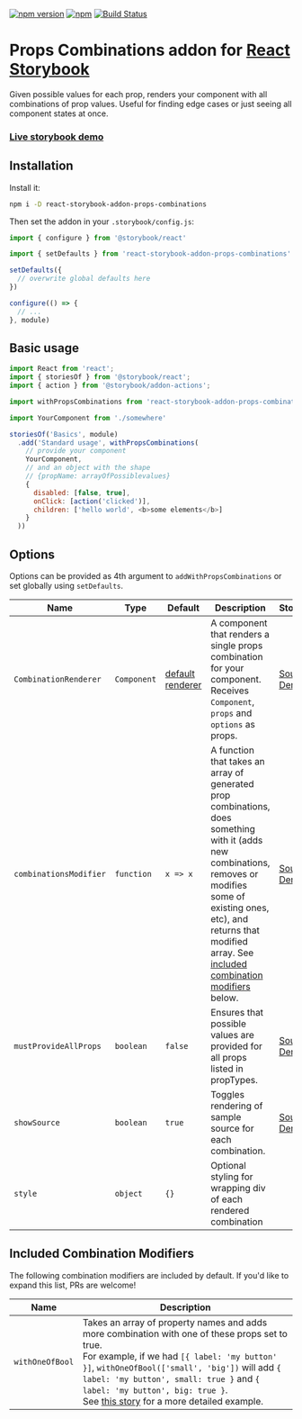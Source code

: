 [![npm version](https://badge.fury.io/js/react-storybook-addon-props-combinations.svg)](https://www.npmjs.com/package/react-storybook-addon-props-combinations)
[![npm](https://img.shields.io/npm/dm/react-storybook-addon-props-combinations.svg)](https://www.npmjs.com/package/react-storybook-addon-props-combinations)
[![Build Status](https://travis-ci.org/evgenykochetkov/react-storybook-addon-props-combinations.svg?branch=master)](https://travis-ci.org/evgenykochetkov/react-storybook-addon-props-combinations)


# Props Combinations addon for [React Storybook](https://github.com/storybooks/react-storybook)

Given possible values for each prop, renders your component with all combinations of prop values. Useful for finding edge cases or just seeing all component states at once.

### [Live storybook demo](https://evgenykochetkov.github.io/react-storybook-addon-props-combinations/)

## Installation

Install it:

```sh
npm i -D react-storybook-addon-props-combinations
```

Then set the addon in your `.storybook/config.js`:

```js
import { configure } from '@storybook/react'

import { setDefaults } from 'react-storybook-addon-props-combinations'

setDefaults({
  // overwrite global defaults here
})

configure(() => {
  // ...
}, module)
```

## Basic usage

```js
import React from 'react';
import { storiesOf } from '@storybook/react';
import { action } from '@storybook/addon-actions';

import withPropsCombinations from 'react-storybook-addon-props-combinations'

import YourComponent from './somewhere'

storiesOf('Basics', module)
  .add('Standard usage', withPropsCombinations(
    // provide your component
    YourComponent,
    // and an object with the shape
    // {propName: arrayOfPossiblevalues}
    {
      disabled: [false, true],
      onClick: [action('clicked')],
      children: ['hello world', <b>some elements</b>]
    }
  ))
```

## Options

Options can be provided as 4th argument to `addWithPropsCombinations` or set globally using `setDefaults`.

Name | Type | Default | Description | Storybooks |
---- | ---- | ------- | ----------- | ---------- |
`CombinationRenderer` | `Component` | [default renderer](https://github.com/evgenykochetkov/react-storybook-addon-props-combinations/blob/master/src/CombinationRenderer.js) | A component that renders a single props combination for your component. Receives `Component`, `props` and `options` as props. | [Source](https://github.com/evgenykochetkov/react-storybook-addon-props-combinations/blob/master/example/customCombinationRenderer.story.js), [Demo](https://evgenykochetkov.github.io/react-storybook-addon-props-combinations/?selectedKind=Custom%20CombinationRenderer%20example&selectedStory=Rendering%20just%20a%20component%20without%20any%20wrappers&full=0&down=1&left=1&panelRight=0&downPanel=kadirahq%2Fstorybook-addon-actions%2Factions-panel)
`combinationsModifier` | `function` | `x => x` | A function that takes an array of generated prop combinations, does something with it (adds new combinations, removes or modifies some of existing ones, etc), and returns that modified array. See [included combination modifiers](#included-combination-modifiers) below. | [Source](https://github.com/evgenykochetkov/react-storybook-addon-props-combinations/blob/master/example/combinationsModifier.story.js), [Demo](https://evgenykochetkov.github.io/react-storybook-addon-props-combinations/?selectedKind=combinationsModifier%20example&selectedStory=one%20modifier&full=0&down=1&left=1&panelRight=0&downPanel=kadirahq%2Fstorybook-addon-actions%2Factions-panel)
`mustProvideAllProps` | `boolean` | `false` | Ensures that possible values are provided for all props listed in propTypes. | [Source](https://github.com/evgenykochetkov/react-storybook-addon-props-combinations/blob/master/example/mustProvideAllProps.story.js), [Demo](https://evgenykochetkov.github.io/react-storybook-addon-props-combinations/?selectedKind=mustProvideAllProps%20example&selectedStory=With%20all%20props%20provided&full=0&down=1&left=1&panelRight=0&downPanel=kadirahq%2Fstorybook-addon-actions%2Factions-panel)
`showSource` | `boolean` | `true` | Toggles rendering of sample source for each combination. | [Source](https://github.com/evgenykochetkov/react-storybook-addon-props-combinations/blob/master/example/basicUsage.story.js), [Demo](https://evgenykochetkov.github.io/react-storybook-addon-props-combinations/?selectedKind=Basics&selectedStory=Standard%20usage&full=0&down=1&left=1&panelRight=0&downPanel=kadirahq%2Fstorybook-addon-actions%2Factions-panel)
`style` | `object` | `{}` | Optional styling for wrapping div of each rendered combination |
## Included Combination Modifiers

The following combination modifiers are included by default. If you'd like to expand this list, PRs are welcome!

Name | Description |
---- | ----------- |
`withOneOfBool` | Takes an array of property names and adds more combination with one of these props set to true. <br /> For example, if we had `[{ label: 'my button' }]`, `withOneOfBool(['small', 'big'])` will add `{ label: 'my button', small: true }` and `{ label: 'my button', big: true }`. <br /> See [this story](https://github.com/evgenykochetkov/react-storybook-addon-props-combinations/blob/master/example/combinationsModifier.story.js) for a more detailed example.

